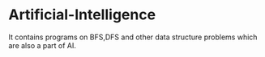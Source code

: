 # Artificial-Intelligence
It contains programs on BFS,DFS and other data structure problems which are also a part of AI.
